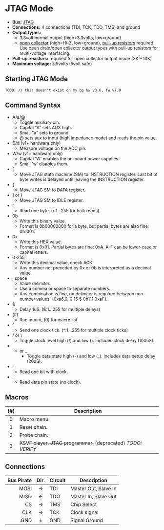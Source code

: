JTAG Mode
===================

  - **Bus:** [JTAG](https://en.wikipedia.org/wiki/Joint_Test_Action_Group)
  - **Connections:** 4 connections (TDI, TCK, TDO, TMS) and ground
  - **Output types:** 
    - 3.3volt normal output (high=3.3volts, low=ground)
    - [open collector](http://en.wikipedia.org/wiki/High_impedence) (high=Hi-Z, low=ground), [pull-up resistors](http://dangerousprototypes.com/docs/Practical_guide_to_Bus_Pirate_pull-up_resistors) required. Use open drain/open collector output types with pull-up resistors for multi-voltage interfacing.
  - **Pull-up resistors:** required for open collector output mode (2K – 10K)
  - **Maximum voltage:** 5.5volts (5volt safe)


Starting JTAG Mode
---------------------
    TODO: // this doesn't exist on my bp hw v3.6, fw v7.0


Command Syntax
-------------------

  * A/a/@
	  * Toggle auxiliary pin.
	  * Capital "A" sets AUX high.
	  * Small "a" sets to ground.
	  * @ sets aux to input (high impedance mode) and reads the pin value.
  * D/d (v1+ hardware only)
	  * Measure voltage on the ADC pin.
  * W/w (v1+ hardware only)
	  * Capital 'W' enables the on-board power supplies.
	  * Small 'w' disables them.
  * [
      * Move JTAG state machine (SM) to INSTRUCTION register. Last bit of byte writes is delayed until leaving the INSTRUCTION register. 
  * {
	  * Move JTAG SM to DATA register.
  * ] or }
	  * Move JTAG SM to IDLE register.
  * r
	  * Read one byte. (r:1…255 for bulk reads)
  * 0b
	  * Write this binary value.
	  * Format is 0b00000000 for a byte, but partial bytes are also fine: 0b1001.
  * 0x
	  * Write this HEX value.
	  * Format is 0x01. Partial bytes are fine: 0xA. A-F can be lower-case or capital letters.
  * 0-255
	  * Write this decimal value, check ACK.
	  * Any number not preceded by 0x or 0b is interpreted as a decimal value.
  * , space
	  * Value delimiter.
	  * Use a comma or space to separate numbers.
	  * Any combination is fine, no delimiter is required between non-number values: {0xa6,0, 0 16 5 0b111 0xaF}.
  * &
	  * Delay 1uS. (&:1…255 for multiple delays)
  * (#) 
	  * Run macro, (0) for macro list
  * ^
      * Send one clock tick. (^:1…255 for multiple clock ticks)
  * / or \
      * Toggle clock level high (/) and low (\). Includes clock delay (100uS).
  * - or _
      * Toggle data state high (-) and low (_). Includes data setup delay (20uS).
  * !
      * Read one bit with clock.
  * .
      * Read data pin state (no clock).

Macros
------------------

| (#) | Description |
|:---:| ----------- |
| 0 | Macro menu |
| 1 | Reset chain. |
| 2 | Probe chain. |
| 3 | ~~XSVF player. JTAG programmer.~~ (deprecated) _TODO: VERIFY_ |

Connections
------------------

| Bus Pirate | Dir. | Circuit | Description          |
| ----------:|:----:|:------- | -------------------- |
| MOSI       | →    | TDI     | Master Out, Slave In |
| MISO       | ←    | TDO     | Master In, Slave Out |
| CS         | →    | TMS     | Chip Select          |
| CLK        | →    | TCK     | Clock signal         |
| GND        | ⏚    | GND     | Signal Ground        |
